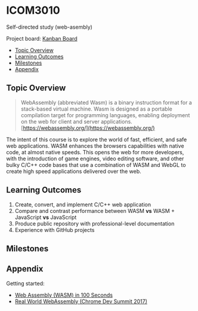 # ICOM3010
Self-directed study (web-asembly)

Project board: [Kanban Board](https://github.com/users/ThomasvanBommel/projects/1)

 - [Topic Overview](#topic-overview)
 - [Learning Outcomes](#learning-outcomes)
 - [Milestones](#milestones)
 - [Appendix](#appendix)

## Topic Overview
 > WebAssembly (abbreviated Wasm) is a binary instruction format for a stack-based virtual machine. Wasm is designed as a portable compilation target for programming languages, enabling deployment on the web for client and server applications.
[https://webassembly.org/](https://webassembly.org/)

The intent of this course is to explore the world of fast, efficient, and safe web applications. WASM enhances the browsers capabilities with native code, at almost native speeds. This opens the web for more developers, with the introduction of game engines, video editing software, and other bulky C/C++ code bases that use a combination of WASM and WebGL to create high speed applications delivered over the web.

## Learning Outcomes
 1. Create, convert, and implement C/C++ web application
 2. Compare and contrast performance between WASM **vs** WASM + JavaScript **vs** JavaScript
 3. Produce public repository with professional-level documentation
 4. Experience with GitHub projects

## Milestones

## Appendix
Getting started:
 - [Web Assembly (WASM) in 100 Seconds](https://www.youtube.com/watch?v=cbB3QEwWMlA)
 - [Real World WebAssembly (Chrome Dev Summit 2017)](https://www.youtube.com/watch?v=PpuAqLCraAQ)
